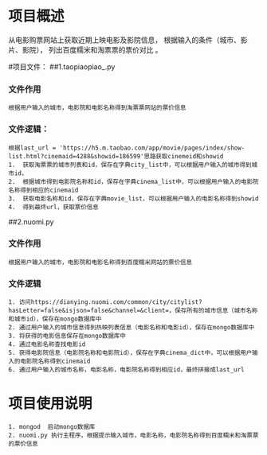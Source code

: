 # 项目概述
从电影购票网站上获取近期上映电影及影院信息，
根据输入的条件（城市、影片、影院），
列出百度糯米和淘票票的票价对比 。

#项目文件：
##1.taopiaopiao_.py

### 文件作用
    根据用户输入的城市，电影院和电影名称得到淘票票网站的票价信息
### 文件逻辑：
    根据last_url = 'https://h5.m.taobao.com/app/movie/pages/index/show-list.html?cinemaid=4288&showid=186599'思路获取cinemeid和showid
    1.  获取淘票票的城市列表和id，保存在字典city_list中，可以根据用户输入的城市得到城市id，
    2.  根据城市得到电影院名称和id，保存在字典cinema_list中，可以根据用户输入的电影院名称得到相应的cinemaid
    3.  获取电影名称和id，保存在字典movie_list，可以根据用户输入的电影名称得到showid
    4.  得到最终url，获取票价信息


##2.nuomi.py

### 文件作用
    根据用户输入的城市，电影院和电影名称得到百度糯米网站的票价信息

### 文件逻辑
    1. 访问https://dianying.nuomi.com/common/city/citylist?hasLetter=false&isjson=false&channel=&client=，保存所有的城市信息（城市名称和城市id），保存在mongo数据库中
    2. 通过用户输入的城市信息得到热映列表信息（电影名称和电影id），保存在mongo数据库中
    3. 将获得的电影信息保存在mongo数据库中
    4. 通过电影名称查找电影id
    5. 获得电影院信息（电影院名称和电影院id），保存在字典cinema_dict中，可以根据用户输入的电影院名称得到cinemaid
    6. 通过用户输入的城市名称，电影名称，电影院名称得到相应id，最终拼接成last_url

# 项目使用说明
    1. mongod  启动mongo数据库
    2. nuomi.py 执行主程序，根据提示输入城市，电影名称，电影院名称得到百度糯米和淘票票的票价信息
